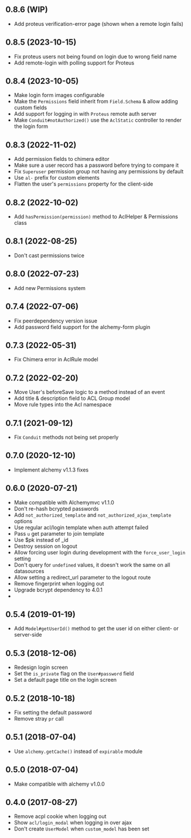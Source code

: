 ## 0.8.6 (WIP)

* Add proteus verification-error page (shown when a remote login fails)

## 0.8.5 (2023-10-15)

* Fix proteus users not being found on login due to wrong field name
* Add remote-login with polling support for Proteus

## 0.8.4 (2023-10-05)

* Make login form images configurable
* Make the `Permissions` field inherit from `Field.Schema` & allow adding custom fields
* Add support for logging in with `Proteus` remote auth server
* Make `Conduit#notAuthorized()` use the `AclStatic` controller to render the login form

## 0.8.3 (2022-11-02)

* Add permission fields to chimera editor
* Make sure a user record has a password before trying to compare it
* Fix `Superuser` permission group not having any permissions by default
* Use `al-` prefix for custom elements
* Flatten the user's `permissions` property for the client-side

## 0.8.2 (2022-10-02)

* Add `hasPermission(permission)` method to AclHelper & Permissions class

## 0.8.1 (2022-08-25)

* Don't cast permissions twice

## 0.8.0 (2022-07-23)

* Add new Permissions system

## 0.7.4 (2022-07-06)

* Fix peerdependency version issue
* Add password field support for the alchemy-form plugin

## 0.7.3 (2022-05-31)

* Fix Chimera error in AclRule model

## 0.7.2 (2022-02-20)

* Move User's beforeSave logic to a method instead of an event
* Add title & description field to ACL Group model
* Move rule types into the Acl namespace

## 0.7.1 (2021-09-12)

* Fix `Conduit` methods not being set properly

## 0.7.0 (2020-12-10)

* Implement alchemy v1.1.3 fixes

## 0.6.0 (2020-07-21)

* Make compatible with Alchemymvc v1.1.0
* Don't re-hash bcrypted passwords
* Add `not_authorized_template` and `not_authorized_ajax_template` options
* Use regular acl/login template when auth attempt failed
* Pass `u` get parameter to join template
* Use $pk instead of _id
* Destroy session on logout
* Allow forcing user login during development with the `force_user_login` setting
* Don't query for `undefined` values, it doesn't work the same on all datasources
* Allow setting a redirect_url parameter to the logout route
* Remove fingerprint when logging out
* Upgrade bcrypt dependency to 4.0.1
* 

## 0.5.4 (2019-01-19)

* Add `Model#getUserId()` method to get the user id on either client- or server-side

## 0.5.3 (2018-12-06)

* Redesign login screen
* Set the `is_private` flag on the `User#password` field
* Set a default page title on the login screen

## 0.5.2 (2018-10-18)

* Fix setting the default password
* Remove stray `pr` call

## 0.5.1 (2018-07-04)

* Use `alchemy.getCache()` instead of `expirable` module

## 0.5.0 (2018-07-04)

* Make compatible with alchemy v1.0.0

## 0.4.0 (2017-08-27)

* Remove acpl cookie when logging out
* Show `acl/login_modal` when logging in over ajax
* Don't create `UserModel` when `custom_model` has been set